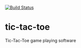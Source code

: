 [![Build Status](https://travis-ci.org/KrishnaBhatu/tic-tac-toe.svg?branch=master)](https://travis-ci.org/KrishnaBhatu/tic-tac-toe)
# tic-tac-toe
Tic-Tac-Toe game playing software

